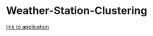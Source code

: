# Weather-Station-Clustering
[link to application](https://weather-station-clustering.herokuapp.com/)
